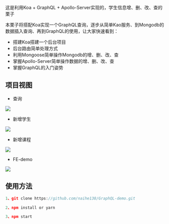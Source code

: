 
这是利用Koa + GraphQL + Apollo-Server实现的，学生信息增、删、改、查的栗子

本栗子将搭配Koa实现一个GraphQL查询，逐步从简单Kao服务、到Mongodb的数据插入查询、再到GraphQL的使用，让大家快速看到：

* 搭建Koa搭建一个后台项目
* 后台路由简单处理方式
* 利用Mongoose简单操作Mongodb的增、删、改、查
* 掌握Apollo-Server简单操作数据的增、删、改、查
* 掌握GraphQL的入门姿势

## 项目视图

* 查询

![](https://ypimg.naice.me/gql_new_query.gif)


* 新增学生

![](https://ypimg.naice.me/gql_addstudent.gif)

* 新增课程

![](https://ypimg.naice.me/gql_addcourse.gif)


* FE-demo

![](https://ypimg.naice.me/gql_new_demo.gif)

## 使用方法

````js
1、git clone https://github.com/naihe138/GraphQL-demo.git

2、npm install or yarn

3、npm start

````

